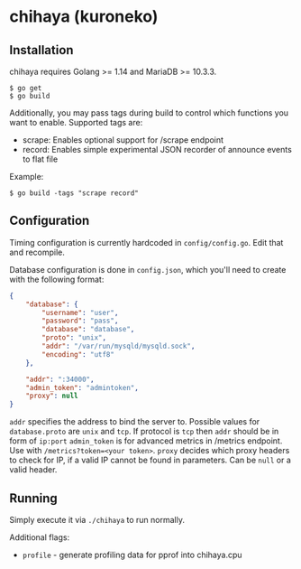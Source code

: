 chihaya (kuroneko)
=======

Installation
-------------

chihaya requires Golang >= 1.14 and MariaDB >= 10.3.3.

```
$ go get
$ go build
```

Additionally, you may pass tags during build to control which functions you want to enable. Supported tags are:
- scrape: Enables optional support for /scrape endpoint
- record: Enables simple experimental JSON recorder of announce events to flat file

Example:
```
$ go build -tags "scrape record"
```

Configuration
-------------

Timing configuration is currently hardcoded in `config/config.go`. Edit that and recompile.

Database configuration is done in `config.json`, which you'll need to create with the following format:

```json
{
	"database": {
		"username": "user",
		"password": "pass",
		"database": "database",
		"proto": "unix",
		"addr": "/var/run/mysqld/mysqld.sock",
		"encoding": "utf8"
	},

	"addr": ":34000",
	"admin_token": "admintoken",
	"proxy": null
}
```

`addr` specifies the address to bind the server to. Possible values for `database.proto` are `unix` and `tcp`. If protocol is `tcp` then `addr` should be in form of `ip:port`
`admin_token` is for advanced metrics in /metrics endpoint. Use with `/metrics?token=<your token>`.
`proxy` decides which proxy headers to check for IP, if a valid IP cannot be found in parameters. Can be `null` or a valid header.

Running
-------

Simply execute it via `./chihaya` to run normally.

Additional flags:
- `profile` - generate profiling data for pprof into chihaya.cpu
